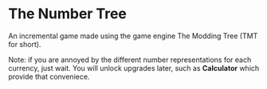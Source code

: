 # The Number Tree

An incremental game made using the game engine The Modding Tree (TMT for short).

Note: if you are annoyed by the different number representations for each currency, just wait. You will unlock upgrades later, such as **Calculator** which provide that conveniece.
